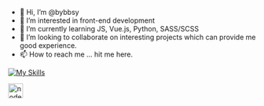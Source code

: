 - 👋 Hi, I’m @bybbsy
- 👀 I’m interested in front-end development
- 🌱 I’m currently learning JS, Vue.js, Python, SASS/SCSS
- 💞️ I’m looking to collaborate on interesting projects which can provide me good experience.
- 📫 How to reach me ... hit me here.

<!---
bybbsy/bybbsy is a ✨ special ✨ repository because its `README.md` (this file) appears on your GitHub profile.
You can click the Preview link to take a look at your changes.
--->
[![My Skills](https://skillicons.dev/icons?i=js,ts,nodejs,nest,react,vue,mysql,mongodb&theme=light)](https://skillicons.dev)

<img align="left" alt="node-js" width="30px" src="https://cdn.jsdelivr.net/gh/devicons/devicon/icons/nodejs/nodejs-original-wordmark.svg" />
          
          
